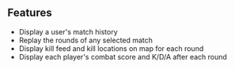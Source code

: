 
## Features

- Display a user's match history
- Replay the rounds of any selected match
- Display kill feed and kill locations on map for each round
- Display each player's combat score and K/D/A after each round
